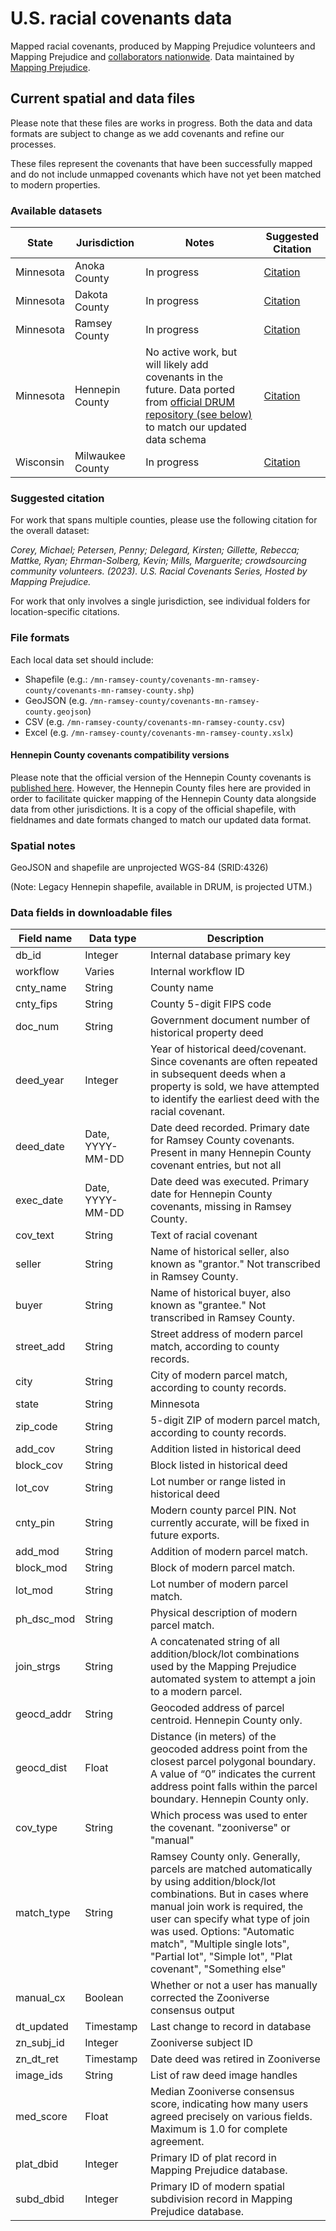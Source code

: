 # U.S. racial covenants data

Mapped racial covenants, produced by Mapping Prejudice volunteers and Mapping Prejudice and [collaborators nationwide](https://www.nationalcovenantsresearchcoalition.com/). Data maintained by [Mapping Prejudice](https://mappingprejudice.umn.edu/).

## Current spatial and data files

Please note that these files are works in progress. Both the data and data formats are subject to change as we add covenants and refine our processes.

These files represent the covenants that have been successfully mapped and do not include unmapped covenants which have not yet been matched to modern properties.

### Available datasets
| State | Jurisdiction | Notes | Suggested Citation |
| ------------- | ------------- | ------------- | ------------- |
| Minnesota | Anoka County | In progress | [Citation](./mn-anoka-county/README.md) |
| Minnesota | Dakota County | In progress | [Citation](./mn-dakota-county/README.md) |
| Minnesota | Ramsey County | In progress | [Citation](./mn-ramsey-county/README.md) |
| Minnesota | Hennepin County | No active work, but will likely add covenants in the future. Data ported from [official DRUM repository (see below)](https://conservancy.umn.edu/handle/11299/217209) to match our updated data schema | [Citation](./mn-hennepin-county/README.md) |
| Wisconsin | Milwaukee County | In progress | [Citation](./wi-milwaukee-county/README.md) |

### Suggested citation
For work that spans multiple counties, please use the following citation for the overall dataset:

*Corey, Michael; Petersen, Penny; Delegard, Kirsten; Gillette, Rebecca; Mattke, Ryan; Ehrman-Solberg, Kevin; Mills, Marguerite; crowdsourcing community volunteers. (2023). U.S. Racial Covenants Series, Hosted by Mapping Prejudice.*

For work that only involves a single jurisdiction, see individual folders for location-specific citations.

### File formats
Each local data set should include:
 - Shapefile (e.g.: `/mn-ramsey-county/covenants-mn-ramsey-county/covenants-mn-ramsey-county.shp`)
 - GeoJSON (e.g. `/mn-ramsey-county/covenants-mn-ramsey-county.geojson`)
 - CSV (e.g. `/mn-ramsey-county/covenants-mn-ramsey-county.csv`)
 - Excel (e.g. `/mn-ramsey-county/covenants-mn-ramsey-county.xslx`)

#### Hennepin County covenants compatibility versions
Please note that the official version of the Hennepin County covenants is [published here](https://conservancy.umn.edu/handle/11299/217209). However, the Hennepin County files here are provided in order to facilitate quicker mapping of the Hennepin County data alongside data from other jurisdictions. It is a copy of the official shapefile, with fieldnames and date formats changed to match our updated data format.

### Spatial notes
GeoJSON and shapefile are unprojected WGS-84 (SRID:4326)

(Note: Legacy Hennepin shapefile, available in DRUM, is projected UTM.)

### Data fields in downloadable files

| Field name  | Data type | Description |
| ------------- | ------------- | ------------- |
db_id  |  Integer  |  Internal database primary key  |
workflow  |  Varies  |  Internal workflow ID  |
cnty_name  |  String  |  County name  |
cnty_fips  |  String  |  County 5-digit FIPS code  |
doc_num  |  String  |  Government document number of historical property deed  |
deed_year  |  Integer  |  Year of historical deed/covenant. Since covenants are often repeated in subsequent deeds when a property is sold, we have attempted to identify the earliest deed with the racial covenant.  |
deed_date  |  Date, YYYY-MM-DD  |  Date deed recorded. Primary date for Ramsey County covenants. Present in many Hennepin County covenant entries, but not all  |
exec_date  |  Date, YYYY-MM-DD  |  Date deed was executed. Primary date for Hennepin County covenants, missing in Ramsey County.  |
cov_text  |  String  |  Text of racial covenant  |
seller  |  String  |  Name of historical seller, also known as "grantor." Not transcribed in Ramsey County.  |
buyer  |  String  |  Name of historical buyer, also known as "grantee." Not transcribed in Ramsey County.  |
street_add  |  String  |  Street address of modern parcel match, according to county records.  |
city  |  String  |  City of modern parcel match, according to county records.  |
state  |  String  |  Minnesota  |
zip_code  |  String  |  5-digit ZIP of modern parcel match, according to county records.  |
add_cov  |  String  |  Addition listed in historical deed  |
block_cov  |  String  |  Block listed in historical deed  |
lot_cov  |  String  |  Lot number or range listed in historical deed  |
cnty_pin  |  String  |  Modern county parcel PIN. Not currently accurate, will be fixed in future exports.  |
add_mod  |  String  |  Addition of modern parcel match.  |
block_mod  |  String  |  Block of modern parcel match.  |
lot_mod  |  String  |  Lot number of modern parcel match.  |
ph_dsc_mod  |  String  |  Physical description of modern parcel match.  |
join_strgs  |  String  |  A concatenated string of all addition/block/lot combinations used by the Mapping Prejudice automated system to attempt a join to a modern parcel.  |
geocd_addr  |  String  |  Geocoded address of parcel centroid. Hennepin County only.  |
geocd_dist  |  Float  |  Distance (in meters) of the geocoded address point from the closest parcel polygonal boundary. A value of “0” indicates the current address point falls within the parcel boundary. Hennepin County only. |
cov_type  |  String  |  Which process was used to enter the covenant. "zooniverse" or "manual"  |
match_type  |  String  |  Ramsey County only. Generally, parcels are matched automatically by using addition/block/lot combinations. But in cases where manual join work is required, the user can specify what type of join was used. Options: "Automatic match", "Multiple single lots", "Partial lot", "Simple lot", "Plat covenant", "Something else"  |
manual_cx  |  Boolean  |  Whether or not a user has manually corrected the Zooniverse consensus output  |
dt_updated  |  Timestamp  |  Last change to record in database  |
zn_subj_id  |  Integer  |  Zooniverse subject ID  |
zn_dt_ret  |  Timestamp  |  Date deed was retired in Zooniverse  |
image_ids  |  String  |  List of raw deed image handles  |
med_score  |  Float  |  Median Zooniverse consensus score, indicating how many users agreed precisely on various fields. Maximum is 1.0 for complete agreement.  |
plat_dbid  |  Integer  |  Primary ID of plat record in Mapping Prejudice database.  |
subd_dbid  |  Integer  |  Primary ID of modern spatial subdivision record in Mapping Prejudice database.  |
